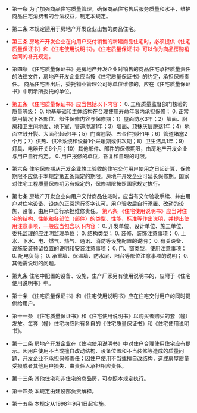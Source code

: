 - 第一条 为了加强商品住宅质量管理，确保商品住宅售后服务质量和水平，维护商品住宅消费者的合法权益，制定本规定。
- 第二条 本规定适用于房地产开发企业出售的商品住宅。
- <font color='red'>第三条 房地产开发企业在向用户交付销售的新建商品住宅时，必须提供《住宅质量保证书》和《住宅使用说明书》。《住宅质量保证书》可以作为商品房购销合同的补充规定。</font>
- 第四条 《住宅质量保证书》是房地产开发企业对销售的商品住宅承担质量责任的法律文件，房地产开发企业应当按《住宅质量保证书》的约定，承担保修责任。
商品住宅售出后，委托物业管理公司等单位维修的，应在《住宅质量保证书》中明示所委托的单位。
- <font color='red'>第五条 《住宅质量保证书》应当包括以下内容：</font>
    0. 工程质量监督部门核验的质量等级；
    0. 地基基础和主体结构在合理使用寿命年限内承担保修；
    0. 正常使用情况下各部位、部件保修内容与保修期：1）屋面防水3年；2）墙面、厨房和卫生间地面、地下室、管道渗漏1年；3）墙面、顶抹灰层脱落1年；4）地面空鼓开裂、大面积起砂1年；5）门窗翘裂、五金件损坏1年；6）管道堵塞2个月；7）供热、供冷系统和设备1个采暖期或供次期；8）卫生洁具1年；9）灯具、电器开关6个月；10）其他部件、部件的保修期限，由房地产开发企业与用户自行约定。
    0. 用户报修的单位，答复和自理的时限。

- 第六条 住宅保修期从开发企业竣工验收的住宅交付用户使用之日起计算，保修期限不应低于本规定第五条规定的期限。房地产开发企业可延长保修期。国家对住宅工程质量保修期另有规定的，保修期限按照国家规定执行。
- 第七条 房地产开发企业向用户交付商品住宅时，应当有交付验收手续、并由用户对住宅设备、设施的正常运行签字认可。用户验收后自行添置、改动的设施、设备，由用户自行承担维修责任。
<font color='red'>第八条 《住宅使用说明书》应当对住宅的结构、性能和各部位（部件）的类型、性能、标准等作出说明，并提出使用注意事项，一般应当包含以下内容</font>：
    0. 开发单位、设计单位、施工单位，委托监理的应注明监理单位；
    0. 结构类型；
    0. 装修、装饰注意事项；
    0. 上水、下水、电、燃气、热气、通讯、消防等设施配置的说明；
    0. 有关设备、设施安装预留位置的说明和安装注意事项；
    0. 门、窗类型，使用注意事项；
    0. 配电负荷；
    0. 承重墙、保温墙、防水层、阳台等部位注意事项的说明；
    0. 其他需说明的问题。

- 第九条 住宅中配置的设备、设施，生产厂家另有使用说明书的，应附于《住宅使用说明书》中。
- 第十条 《住宅质量保证书》和《住宅使用说明书》应在住宅交付用户的同时提供给用户。
- 第十一条 《住宅质量保证书》和《住宅使用说明书》以购买者购买的套（幢）发放。每套（幢）住宅均应附有各自的《住宅质量保证书》和《住宅使用说明书》。
- 第十二条 房地产开发企业在《住宅使用说明书》中对住户合理使用住宅应有提示。因用户使用不当或擅自改动结构、设备位置和不当装修等造成的质量问题，开发企业不承担保修责任；因住户使用不当或擅自改结构，造成房屋质量受损或者其他用户损失，由责任人承担相应责任。
- 第十三条 其他住宅和非住宅的商品房，可参照本规定执行。
- 第十四条 本规定由建设部负责解释。
- 第十五条 本规定从1998年9月1日起实施。
